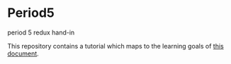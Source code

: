 # Period5
period 5 redux hand-in

This repository contains a tutorial which maps to the learning goals of [this document](https://docs.google.com/document/d/1Go73pX9mLSipS0BJ8QtqGJuSwO68Zs9NUxyGA_fpmAA/edit).
